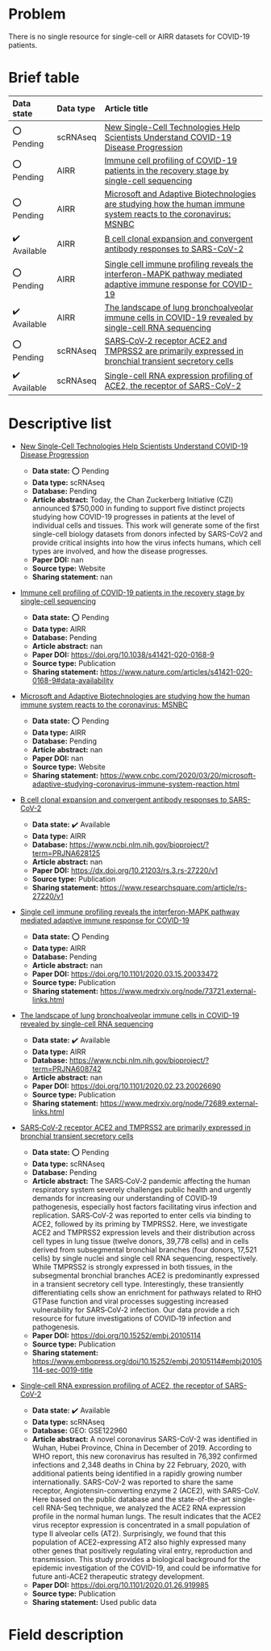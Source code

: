 # Problem
There is no single resource for single-cell or AIRR datasets for COVID-19 patients.


# Brief table
| Data state                   | Data type   | Article title                                                                                                                                     |
|:-----------------------------|:------------|:--------------------------------------------------------------------------------------------------------------------------------------------------|
| :o: Pending                  | scRNAseq    | <a name="0_short"></a>[New Single-Cell Technologies Help Scientists Understand COVID-19 Disease Progression](#0_long)                             |
| :o: Pending                  | AIRR        | <a name="1_short"></a>[Immune cell profiling of COVID-19 patients in the recovery stage by single-cell sequencing](#1_long)                       |
| :o: Pending                  | AIRR        | <a name="2_short"></a>[Microsoft and Adaptive Biotechnologies are studying how the human immune system reacts to the coronavirus: MSNBC](#2_long) |
| :heavy_check_mark: Available | AIRR        | <a name="3_short"></a>[B cell clonal expansion and convergent antibody responses to SARS-CoV-2](#3_long)                                          |
| :o: Pending                  | AIRR        | <a name="4_short"></a>[Single cell immune profiling reveals the interferon-MAPK pathway mediated adaptive immune response for COVID-19](#4_long)  |
| :heavy_check_mark: Available | AIRR        | <a name="5_short"></a>[The landscape of lung bronchoalveolar immune cells in COVID-19 revealed by single-cell RNA sequencing](#5_long)            |
| :o: Pending                  | scRNAseq    | <a name="6_short"></a>[SARS‐CoV‐2 receptor ACE2 and TMPRSS2 are primarily expressed in bronchial transient secretory cells](#6_long)              |
| :heavy_check_mark: Available | scRNAseq    | <a name="7_short"></a>[Single-cell RNA expression profiling of ACE2, the receptor of SARS-CoV-2](#7_long)                                         |

# Descriptive list
- <a name="0_long"></a>[New Single-Cell Technologies Help Scientists Understand COVID-19 Disease Progression](#0_short)
  - **Data state:** :o: Pending
  - **Data type:** scRNAseq
  - **Database:** Pending
  - **Article abstract:** Today, the Chan Zuckerberg Initiative (CZI) announced $750,000 in funding to support five distinct projects studying how COVID-19 progresses in patients at the level of individual cells and tissues. This work will generate some of the first single-cell biology datasets from donors infected by SARS-CoV2 and provide critical insights into how the virus infects humans, which cell types are involved, and how the disease progresses.
  - **Paper DOI:** nan
  - **Source type:** Website
  - **Sharing statement:** nan


- <a name="1_long"></a>[Immune cell profiling of COVID-19 patients in the recovery stage by single-cell sequencing](#1_short)
  - **Data state:** :o: Pending
  - **Data type:** AIRR
  - **Database:** Pending
  - **Article abstract:** nan
  - **Paper DOI:** https://doi.org/10.1038/s41421-020-0168-9
  - **Source type:** Publication
  - **Sharing statement:** https://www.nature.com/articles/s41421-020-0168-9#data-availability


- <a name="2_long"></a>[Microsoft and Adaptive Biotechnologies are studying how the human immune system reacts to the coronavirus: MSNBC](#2_short)
  - **Data state:** :o: Pending
  - **Data type:** AIRR
  - **Database:** Pending
  - **Article abstract:** nan
  - **Paper DOI:** nan
  - **Source type:** Website
  - **Sharing statement:** https://www.cnbc.com/2020/03/20/microsoft-adaptive-studying-coronavirus-immune-system-reaction.html


- <a name="3_long"></a>[B cell clonal expansion and convergent antibody responses to SARS-CoV-2](#3_short)
  - **Data state:** :heavy_check_mark: Available
  - **Data type:** AIRR
  - **Database:** https://www.ncbi.nlm.nih.gov/bioproject/?term=PRJNA628125
  - **Article abstract:** nan
  - **Paper DOI:** https://dx.doi.org/10.21203/rs.3.rs-27220/v1
  - **Source type:** Publication
  - **Sharing statement:** https://www.researchsquare.com/article/rs-27220/v1 


- <a name="4_long"></a>[Single cell immune profiling reveals the interferon-MAPK pathway mediated adaptive immune response for COVID-19](#4_short)
  - **Data state:** :o: Pending
  - **Data type:** AIRR
  - **Database:** Pending
  - **Article abstract:** nan
  - **Paper DOI:** https://doi.org/10.1101/2020.03.15.20033472
  - **Source type:** Publication
  - **Sharing statement:** https://www.medrxiv.org/node/73721.external-links.html


- <a name="5_long"></a>[The landscape of lung bronchoalveolar immune cells in COVID-19 revealed by single-cell RNA sequencing](#5_short)
  - **Data state:** :heavy_check_mark: Available
  - **Data type:** AIRR
  - **Database:** https://www.ncbi.nlm.nih.gov/bioproject/?term=PRJNA608742
  - **Article abstract:** nan
  - **Paper DOI:** https://doi.org/10.1101/2020.02.23.20026690
  - **Source type:** Publication
  - **Sharing statement:** https://www.medrxiv.org/node/72689.external-links.html


- <a name="6_long"></a>[SARS‐CoV‐2 receptor ACE2 and TMPRSS2 are primarily expressed in bronchial transient secretory cells](#6_short)
  - **Data state:** :o: Pending
  - **Data type:** scRNAseq
  - **Database:** Pending
  - **Article abstract:** The SARS‐CoV‐2 pandemic affecting the human respiratory system severely challenges public health and urgently demands for increasing our understanding of COVID‐19 pathogenesis, especially host factors facilitating virus infection and replication. SARS‐CoV‐2 was reported to enter cells via binding to ACE2, followed by its priming by TMPRSS2. Here, we investigate ACE2 and TMPRSS2 expression levels and their distribution across cell types in lung tissue (twelve donors, 39,778 cells) and in cells derived from subsegmental bronchial branches (four donors, 17,521 cells) by single nuclei and single cell RNA sequencing, respectively. While TMPRSS2 is strongly expressed in both tissues, in the subsegmental bronchial branches ACE2 is predominantly expressed in a transient secretory cell type. Interestingly, these transiently differentiating cells show an enrichment for pathways related to RHO GTPase function and viral processes suggesting increased vulnerability for SARS‐CoV‐2 infection. Our data provide a rich resource for future investigations of COVID‐19 infection and pathogenesis.
  - **Paper DOI:** https://doi.org/10.15252/embj.20105114
  - **Source type:** Publication
  - **Sharing statement:** https://www.embopress.org/doi/10.15252/embj.20105114#embj20105114-sec-0019-title


- <a name="7_long"></a>[Single-cell RNA expression profiling of ACE2, the receptor of SARS-CoV-2](#7_short)
  - **Data state:** :heavy_check_mark: Available
  - **Data type:** scRNAseq
  - **Database:** GEO: GSE122960
  - **Article abstract:** A novel coronavirus SARS-CoV-2 was identified in Wuhan, Hubei Province, China in December of 2019. According to WHO report, this new coronavirus has resulted in 76,392 confirmed infections and 2,348 deaths in China by 22 February, 2020, with additional patients being identified in a rapidly growing number internationally. SARS-CoV-2 was reported to share the same receptor, Angiotensin-converting enzyme 2 (ACE2), with SARS-CoV. Here based on the public database and the state-of-the-art single-cell RNA-Seq technique, we analyzed the ACE2 RNA expression profile in the normal human lungs. The result indicates that the ACE2 virus receptor expression is concentrated in a small population of type II alveolar cells (AT2). Surprisingly, we found that this population of ACE2-expressing AT2 also highly expressed many other genes that positively regulating viral entry, reproduction and transmission. This study provides a biological background for the epidemic investigation of the COVID-19, and could be informative for future anti-ACE2 therapeutic strategy development.
  - **Paper DOI:** https://doi.org/10.1101/2020.01.26.919985
  - **Source type:** Publication
  - **Sharing statement:** Used public data




# Field description



